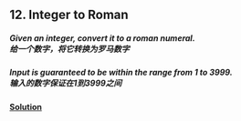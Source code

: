 ## 12. Integer to Roman

##### Given an integer, convert it to a roman numeral.<br>给一个数字，将它转换为罗马数字

##### Input is guaranteed to be within the range from 1 to 3999.<br>输入的数字保证在1到3999之间

#### [Solution](https://github.com/Jucongyuan/LeetCode_Java/blob/master/src/com/jucongyuan/medium/_0012/Solution.java)